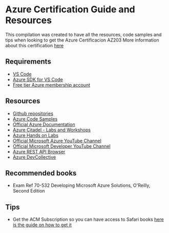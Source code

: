 # Azure Certification Guide and Resources
This compilation was created to have all the resources, code samples and tips when looking to get the Azure Certificacion AZ203
More information about this certification [here](https://www.microsoft.com/en-us/learning/exam-AZ-203.aspx)


## Requirements
- [VS Code](https://code.visualstudio.com/download)
- [Azure SDK for VS Code](https://marketplace.visualstudio.com/items?itemName=ms-vscode.vscode-node-azure-pack)
- [Free tier Azure membership account](https://azure.microsoft.com/en-us/free/)


## Resources 
- [Github repositories](https://github.com/Azure-Samples) 
- [Azure Code Samples](https://azure.microsoft.com/en-us/resources/samples/?sort=0)  
- [Official Azure Documentation](https://docs.microsoft.com/en-us/azure/)
- [Azure Citadel - Labs and Workshops](https://azurecitadel.github.io/labs/)
- [Azure Hands on Labs](https://www.microsoft.com/handsonlabs/SelfPacedLabs)
- [Official Microsoft Azure YouTube Channel](https://www.youtube.com/user/windowsazure)
- [Official Microsoft Developer YouTube Channel](https://www.youtube.com/channel/UCsMica-v34Irf9KVTh6xx-g)
- [Azure REST API Browser](https://docs.microsoft.com/en-us/rest/api/?view=Azure)
- [Azure DevCollective](https://developer.microsoft.com/en-us/collective/learning/courses)


## Recommended books
- Exam Ref 70-532 Developing Microsoft Azure Solutions, O'Reilly, Second Edition

## Tips
- Get the ACM Subscription so you can have access to Safari books [here is the guide on how to get it](https://sites.google.com/wizeline.com/wizelineacademy/talent-academy/acm-subscription)
